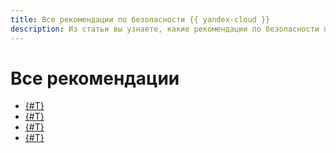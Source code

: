 ```yaml
---
title: Все рекомендации по безопасности {{ yandex-cloud }}
description: Из статьи вы узнаете, какие рекомендации по безопасности применяются на платформе {{ yandex-cloud }}.
---
```


# Все рекомендации

* [{#T}](iaas-checklist.md)
* [{#T}](iam-checklist.md)
* [{#T}](kubernetes.md)
* [{#T}](architecture-isolated.md)
